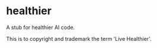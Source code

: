 # healthier
A stub for healthier AI code.

This is to copyright and trademark the term 'Live Healthier'.

